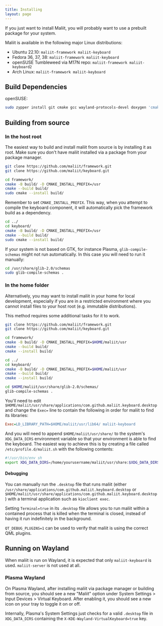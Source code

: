 ```yaml
---
title: Installing
layout: page
---
```


If you just want to install Maliit, you will probably want to use a prebuilt package for your system.

Maliit is available in the following major Linux distributions:

* Ubuntu 22.10: `maliit-framework maliit-keyboard`
* Fedora 36, 37, 38: `maliit-framework maliit-keyboard`
* openSUSE Tumbleweed via M17N repo: `maliit-framework maliit-keyboard2`
* Arch Linux: `maliit-framework maliit-keyboard`

## Build Dependencies

openSUSE:
```bash
sudo zypper install git cmake gcc wayland-protocols-devel doxygen 'cmake(Qt5Gui)' 'cmake(Qt5Quick)' 'cmake(Qt5DBus)' 'cmake(Qt5WaylandClient)' 'cmake(Qt5XkbCommonSupport)' 'cmake(Qt5QuickControls2)' 'cmake(Qt5Multimedia)' 'cmake(Qt5Feedback)' libqt5-qtwayland-private-headers-devel anthy-devel libpinyin-devel libchewing-devel libpresage-devel hunspell-devel glib2-tools
```

## Building from source

### In the host root

The easiest way to build and install maliit from source is by installing it as root.
Make sure you don't have maliit installed via a package from your package manager.

```bash
git clone https://github.com/maliit/framework.git
git clone https://github.com/maliit/keyboard.git

cd framework/
cmake -B build/ -D CMAKE_INSTALL_PREFIX=/usr
cmake --build build/
sudo cmake --install build/
```

Remember to set `CMAKE_INSTALL_PREFIX`. This way, when you attempt to compile the keyboard component, it will automatically pick the framework build as a dependency.

```bash
cd ../
cd keyboard/
cmake -B build/ -D CMAKE_INSTALL_PREFIX=/usr
cmake --build build/
sudo cmake --install build/
```

If your system is not based on GTK, for instance Plasma, `glib-compile-schemas` might not run automatically. In this case you will need to run it manually:

```bash
cd /usr/share/glib-2.0/schemas
sudo glib-compile-schemas .
```

### In the home folder

Alternatively, you may want to install maliit in your home for local development, especially if you are in a restricted environment where you cannot install files to your host root (e.g. immutable distributions).

This method requires some additional tasks for it to work.

```bash
git clone https://github.com/maliit/framework.git
git clone https://github.com/maliit/keyboard.git

cd framework/
cmake -B build/ -D CMAKE_INSTALL_PREFIX=$HOME/maliit/usr
cmake --build build/
cmake --install build/

cd ../
cd keyboard/
cmake -B build/ -D CMAKE_INSTALL_PREFIX=$HOME/maliit/usr
cmake --build build/
cmake --install build/

cd $HOME/maliit/usr/share/glib-2.0/schemas/
glib-compile-schemas .
```

You'll need to edit `$HOME/maliit/usr/share/applications/com.github.maliit.keyboard.desktop` and change the `Exec=` line to contain the following in order for maliit to find its libraries:

```ini
Exec=LD_LIBRARY_PATH=$HOME/maliit/usr/lib64/ maliit-keyboard
```

And you will need to append `$HOME/maliit/usr/share/` to the system's `XDG_DATA_DIRS` environment variable so that your environment is able to find the keyboard. The easiest way to achieve this is by creating a file called `/etc/profile.d/maliit.sh` with the following contents:

```bash
#!/usr/bin/env sh
export XDG_DATA_DIRS=/home/yourusername/maliit/usr/share:$XDG_DATA_DIRS
```

#### Debugging

You can manually run the `.desktop` file that runs maliit (either `/usr/share/applications/com.github.maliit.keyboard.desktop` or `$HOME/maliit/usr/share/applications/com.github.maliit.keyboard.desktop`) with a terminal application such as `kioclient exec`.

Setting `Terminal=true` in its `.desktop` file allows you to run maliit within a contained process that is killed when the terminal is closed, instead of having it run indefinitely in the background.

`QT_DEBUG_PLUGINS=1` can be used to verify that maliit is using the correct QML plugins.

## Running on Wayland

When maliit is run on Wayland, it is expected that only `maliit-keyboard` is used. `maliit-server` is not used at all.

### Plasma Wayland

On Plasma Wayland, after installing maliit via package manager or building from source, you should see a new "Maliit" option under System Settings > Input Devices > Virtual Keyboard. After enabling it, you should see a new icon on your tray to toggle it on or off.

Internally, Plasma's System Settings just checks for a valid `.desktop` file in `XDG_DATA_DIRS` containing the `X-KDE-Wayland-VirtualKeyboard=true` key.
